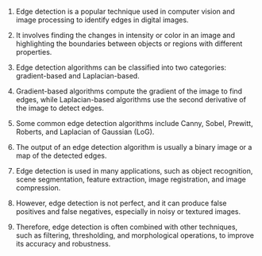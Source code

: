 1. Edge detection is a popular technique used in computer vision and image processing to identify edges in digital images.

2. It involves finding the changes in intensity or color in an image and highlighting the boundaries between objects or regions with different properties.

3. Edge detection algorithms can be classified into two categories: gradient-based and Laplacian-based.

4. Gradient-based algorithms compute the gradient of the image to find edges, while Laplacian-based algorithms use the second derivative of the image to detect edges.

5. Some common edge detection algorithms include Canny, Sobel, Prewitt, Roberts, and Laplacian of Gaussian (LoG).

6. The output of an edge detection algorithm is usually a binary image or a map of the detected edges.

7. Edge detection is used in many applications, such as object recognition, scene segmentation, feature extraction, image registration, and image compression.

8. However, edge detection is not perfect, and it can produce false positives and false negatives, especially in noisy or textured images.

9. Therefore, edge detection is often combined with other techniques, such as filtering, thresholding, and morphological operations, to improve its accuracy and robustness.